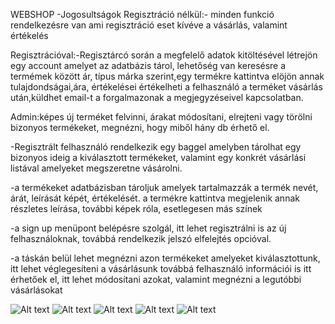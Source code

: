 ﻿WEBSHOP
-Jogosultságok
Regisztráció nélkül:- minden funkció rendelkezésre van ami regisztráció eset kívéve a vásárlás, valamint értékelés

Regisztrációval:-Regisztárcó során a megfelelő adatok kitöltésével létrejön egy account amelyet az adatbázis tárol,
lehetőség van keresésre a termémek között ár, típus márka szerint,egy termékre kattintva elöjön annak tulajdondságai,ára, értékelései
értékelheti a felhasználó a terméket vásárlás után,küldhet email-t a forgalmazonak a megjegyzéseivel kapcsolatban.

Admin:képes új terméket felvinni, árakat módosítani, elrejteni vagy törölni bizonyos termékeket, megnézni, hogy miből hány db érhető el.

-Regisztrált felhasználó rendelkezik egy baggel amelyben tárolhat egy bizonyos ideig a kiválasztott termékeket, valamint egy konkrét vásárlási
listával amelyeket megszeretne vásárolni.

-a termékeket adatbázisban tároljuk amelyek tartalmazzák a termék nevét, árát, leírását képét, értékelését.
a termékre kattintva megjelenik annak részletes leírása, további képek róla, esetlegesen más színek

-a sign up menüpont belépésre szolgál, itt lehet regisztrálni is az új felhasználoknak, továbbá rendelkezik jelszó elfelejtés opcióval.

-a táskán belül lehet megnézni azon termékeket amelyeket kiválasztottunk, itt lehet véglegesíteni a vásárlásunk
továbbá felhasználó információi is itt érhetőek el, itt lehet módosítani azokat,
valamint megnézni a legutóbbi vásárlásokat

![Alt text](C:\Users\gyakornok\Documents\clothwebshop\view\page1.PNG)
![Alt text](C:\Users\gyakornok\Documents\clothwebshop\view\page2.PNG)
![Alt text](C:\Users\gyakornok\Documents\clothwebshop\view\page3.PNG)
![Alt text](C:\Users\gyakornok\Documents\clothwebshop\view\page4.PNG)
![Alt text](C:\Users\gyakornok\Documents\clothwebshop\view\page2-itemselected.PNG)
